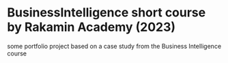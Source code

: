 # BusinessIntelligence short course by Rakamin Academy (2023)
some portfolio project based on a case study from the Business Intelligence course
